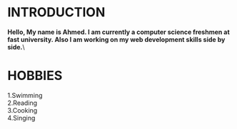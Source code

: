 # INTRODUCTION
**Hello, My name is Ahmed. I am currently a computer science freshmen at fast university. Also I am working on my web development skills side by side.**\
#  HOBBIES
1.Swimming\
2.Reading\
3.Cooking\
4.Singing
